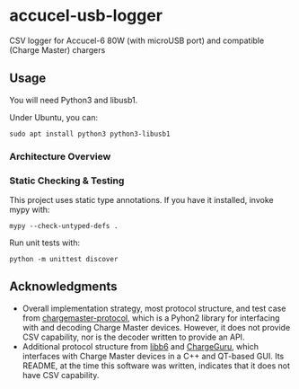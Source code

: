 # accucel-usb-logger
CSV logger for Accucel-6 80W (with microUSB port) and compatible (Charge Master) chargers

## Usage

You will need Python3 and libusb1.

Under Ubuntu, you can:
```
sudo apt install python3 python3-libusb1
```

### Architecture Overview

### Static Checking & Testing

This project uses static type annotations. If you have it installed, invoke mypy with:
```
mypy --check-untyped-defs .
``` 

Run unit tests with:
```
python -m unittest discover
```

## Acknowledgments

- Overall implementation strategy, most protocol structure, and test case from [chargemaster-protocol](https://github.com/thomashenauer/chargemaster-protocol), which is a Pyhon2 library for interfacing with and decoding Charge Master devices. However, it does not provide CSV capability, nor is the decoder written to provide an API. 
- Additional protocol structure from [libb6](https://github.com/maciek134/libb6) and [ChargeGuru](https://github.com/maciek134/charge-guru), which interfaces with Charge Master devices in a C++ and QT-based GUI. Its README, at the time this software was written, indicates that it does not have CSV capability.
